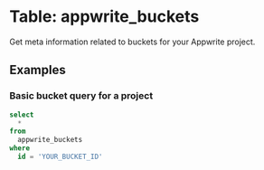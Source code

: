 # Table: appwrite_buckets

Get meta information related to buckets for your Appwrite project.

## Examples

### Basic bucket query for a project

```sql
select
  *
from
  appwrite_buckets
where
  id = 'YOUR_BUCKET_ID'
```

